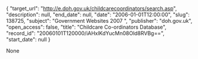{
  "target_url": "http://e.doh.gov.uk/childcarecoordinators/search.asp", 
  "description": null, 
  "end_date": null, 
  "date": "2006-01-01T12:00:00", 
  "slug": 138725, 
  "subject": "Government Websites 2007 ", 
  "publisher": "doh.gov.uk", 
  "open_access": false, 
  "title": "Childcare Co-ordinators Database", 
  "record_id": "20060101T120000/iAHxlKdYucMn08Old8RVBg==", 
  "start_date": null
}

None
